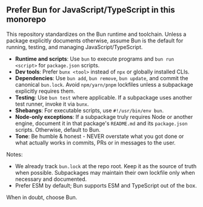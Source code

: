 ## Prefer Bun for JavaScript/TypeScript in this monorepo

This repository standardizes on the Bun runtime and toolchain. Unless a package explicitly documents otherwise, assume Bun is the default for running, testing, and managing JavaScript/TypeScript.

- **Runtime and scripts**: Use `bun` to execute programs and `bun run <script>` for `package.json` scripts.
- **Dev tools**: Prefer `bunx <tool>` instead of `npx` or globally installed CLIs.
- **Dependencies**: Use `bun add`, `bun remove`, `bun update`, and commit the canonical `bun.lock`. Avoid `npm/yarn/pnpm` lockfiles unless a subpackage explicitly requires them.
- **Testing**: Use `bun test` where applicable. If a subpackage uses another test runner, invoke it via `bunx`.
- **Shebangs**: For executable scripts, use `#!/usr/bin/env bun`.
- **Node-only exceptions**: If a subpackage truly requires Node or another engine, document it in that package's `README.md` and its `package.json` scripts. Otherwise, default to Bun.
- **Tone**: Be humble & honest - NEVER overstate what you got done or what actually works in commits, PRs or in messages to the user.

Notes:
- We already track `bun.lock` at the repo root. Keep it as the source of truth when possible. Subpackages may maintain their own lockfile only when necessary and documented.
- Prefer ESM by default; Bun supports ESM and TypeScript out of the box.

When in doubt, choose Bun.
